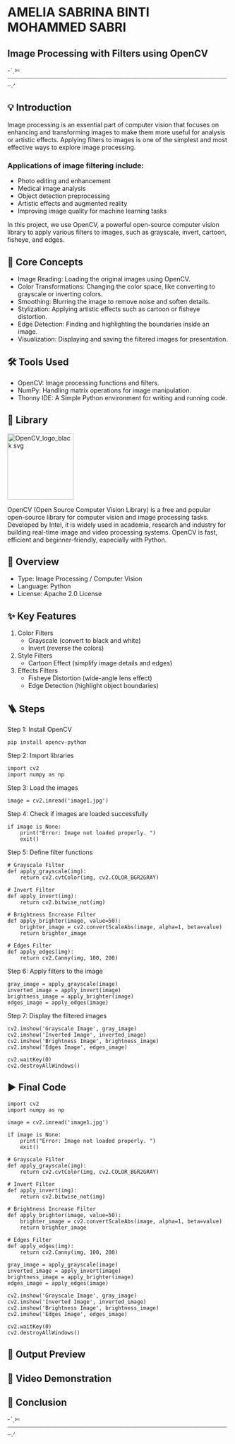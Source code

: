 # AMELIA SABRINA BINTI MOHAMMED SABRI
## Image Processing with Filters using OpenCV
-ˋˏ✄┈┈┈┈┈┈┈┈┈┈┈┈┈┈┈┈┈┈┈┈┈┈┈┈┈┈┈┈┈┈┈┈┈┈┈┈┈┈┈┈┈┈┈┈┈┈┈┈┈┈┈┈┈┈┈┈┈┈┈┈.ᐟ
## 💡 Introduction
Image processing is an essential part of computer vision that focuses on enhancing and transforming images to make them more useful for analysis or artistic effects.
Applying filters to images is one of the simplest and most effective ways to explore image processing.
### Applications of image filtering include:
- Photo editing and enhancement
- Medical image analysis
- Object detection preprocessing
- Artistic effects and augmented reality
- Improving image quality for machine learning tasks

In this project, we use OpenCV, a powerful open-source computer vision library to apply various filters to images, such as grayscale, invert, cartoon, fisheye, and edges.
## 📍 Core Concepts
- Image Reading: Loading the original images using OpenCV.
- Color Transformations: Changing the color space, like converting to grayscale or inverting colors.
- Smoothing: Blurring the image to remove noise and soften details.
- Stylization: Applying artistic effects such as cartoon or fisheye distortion.
- Edge Detection: Finding and highlighting the boundaries inside an image.
- Visualization: Displaying and saving the filtered images for presentation.
## 🛠️ Tools Used
- OpenCV: Image processing functions and filters.
- NumPy: Handling matrix operations for image manipulation.
- Thonny IDE: A Simple Python environment for writing and running code.
## 📖 Library
<img src="https://github.com/user-attachments/assets/7432de34-33b7-4794-891b-f1bb6b99ad3e" width="150" alt="OpenCV_logo_black svg">

OpenCV (Open Source Computer Vision Library) is a free and popular open-source library for computer vision and image processing tasks.
Developed by Intel, it is widely used in academia, research and industry for building real-time image and video processing systems. OpenCV is fast, efficient and beginner-friendly, especially with Python.
## 📝 Overview
- Type: Image Processing / Computer Vision
- Language: Python
- License: Apache 2.0 License
## ✨ Key Features
1. Color Filters
   - Grayscale (convert to black and white)
   - Invert (reverse the colors)
2. Style Filters
   - Cartoon Effect (simplify image details and edges)
3. Effects Filters
   - Fisheye Distortion (wide-angle lens effect)
   - Edge Detection (highlight object boundaries)
## 🪜 Steps
Step 1: Install OpenCV
```
pip install opencv-python
```
Step 2: Import libraries
```
import cv2
import numpy as np
```
Step 3: Load the images
```
image = cv2.imread('image1.jpg')
```
Step 4: Check if images are loaded successfully
```
if image is None:
    print("Error: Image not loaded properly. ")
    exit()
```
Step 5: Define filter functions
```
# Grayscale Filter
def apply_grayscale(img):
    return cv2.cvtColor(img, cv2.COLOR_BGR2GRAY)

# Invert Filter
def apply_invert(img):
    return cv2.bitwise_not(img)

# Brightness Increase Filter
def apply_brighter(image, value=50):
    brighter_image = cv2.convertScaleAbs(image, alpha=1, beta=value)
    return brighter_image

# Edges Filter
def apply_edges(img):
    return cv2.Canny(img, 100, 200)
```
Step 6: Apply filters to the image
```
gray_image = apply_grayscale(image)
inverted_image = apply_invert(image)
brightness_image = apply_brighter(image)
edges_image = apply_edges(image)
```
Step 7: Display the filtered images
```
cv2.imshow('Grayscale Image', gray_image)
cv2.imshow('Inverted Image', inverted_image)
cv2.imshow('Brightness Image', brightness_image)
cv2.imshow('Edges Image', edges_image)

cv2.waitKey(0)
cv2.destroyAllWindows()
```
## ▶ Final Code
```
import cv2
import numpy as np

image = cv2.imread('image1.jpg')

if image is None:
    print("Error: Image not loaded properly. ")
    exit()

# Grayscale Filter
def apply_grayscale(img):
    return cv2.cvtColor(img, cv2.COLOR_BGR2GRAY)

# Invert Filter
def apply_invert(img):
    return cv2.bitwise_not(img)

# Brightness Increase Filter
def apply_brighter(image, value=50):
    brighter_image = cv2.convertScaleAbs(image, alpha=1, beta=value)
    return brighter_image

# Edges Filter
def apply_edges(img):
    return cv2.Canny(img, 100, 200)

gray_image = apply_grayscale(image)
inverted_image = apply_invert(image)
brightness_image = apply_brighter(image)
edges_image = apply_edges(image)

cv2.imshow('Grayscale Image', gray_image)
cv2.imshow('Inverted Image', inverted_image)
cv2.imshow('Brightness Image', brightness_image)
cv2.imshow('Edges Image', edges_image)

cv2.waitKey(0)
cv2.destroyAllWindows()
```
## 🔎 Output Preview
## 🎥 Video Demonstration
## 🔗 Conclusion


-ˋˏ✄┈┈┈┈┈┈┈┈┈┈┈┈┈┈┈┈┈┈┈┈┈┈┈┈┈┈┈┈┈┈┈┈┈┈┈┈┈┈┈┈┈┈┈┈┈┈┈┈┈┈┈┈┈┈┈┈┈┈┈┈.ᐟ




